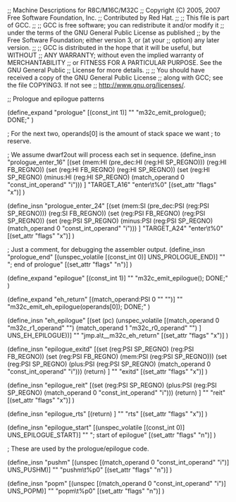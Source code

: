 ;; Machine Descriptions for R8C/M16C/M32C
;; Copyright (C) 2005, 2007 Free Software Foundation, Inc.
;; Contributed by Red Hat.
;;
;; This file is part of GCC.
;;
;; GCC is free software; you can redistribute it and/or modify it
;; under the terms of the GNU General Public License as published
;; by the Free Software Foundation; either version 3, or (at your
;; option) any later version.
;;
;; GCC is distributed in the hope that it will be useful, but WITHOUT
;; ANY WARRANTY; without even the implied warranty of MERCHANTABILITY
;; or FITNESS FOR A PARTICULAR PURPOSE.  See the GNU General Public
;; License for more details.
;;
;; You should have received a copy of the GNU General Public License
;; along with GCC; see the file COPYING3.  If not see
;; <http://www.gnu.org/licenses/>.

;; Prologue and epilogue patterns

(define_expand "prologue"
  [(const_int 1)]
  ""
  "m32c_emit_prologue(); DONE;"
  )

; For the next two, operands[0] is the amount of stack space we want
; to reserve.

; We assume dwarf2out will process each set in sequence.
(define_insn "prologue_enter_16"
  [(set (mem:HI (pre_dec:HI (reg:HI SP_REGNO)))
	(reg:HI FB_REGNO))
   (set (reg:HI FB_REGNO)
	(reg:HI SP_REGNO))
   (set (reg:HI SP_REGNO)
	(minus:HI (reg:HI SP_REGNO)
	           (match_operand 0 "const_int_operand" "i")))
   ]
  "TARGET_A16"
  "enter\t%0"
  [(set_attr "flags" "x")]
  )

(define_insn "prologue_enter_24"
  [(set (mem:SI (pre_dec:PSI (reg:PSI SP_REGNO)))
	(reg:SI FB_REGNO))
   (set (reg:PSI FB_REGNO)
	(reg:PSI SP_REGNO))
   (set (reg:PSI SP_REGNO)
	(minus:PSI (reg:PSI SP_REGNO)
	           (match_operand 0 "const_int_operand" "i")))
   ]
  "TARGET_A24"
  "enter\t%0"
  [(set_attr "flags" "x")]
  )

; Just a comment, for debugging the assembler output.
(define_insn "prologue_end"
  [(unspec_volatile [(const_int 0)] UNS_PROLOGUE_END)]
  ""
  "; end of prologue"
  [(set_attr "flags" "n")]
  )



(define_expand "epilogue"
  [(const_int 1)]
  ""
  "m32c_emit_epilogue(); DONE;"
  )

(define_expand "eh_return"
  [(match_operand:PSI 0 "" "")]
  ""
  "m32c_emit_eh_epilogue(operands[0]); DONE;"
  )

(define_insn "eh_epilogue"
  [(set (pc)
	(unspec_volatile [(match_operand 0 "m32c_r1_operand" "")
			  (match_operand 1 "m32c_r0_operand" "")
			  ] UNS_EH_EPILOGUE))]
  ""
  "jmp.a\t__m32c_eh_return"
  [(set_attr "flags" "x")]
  )

(define_insn "epilogue_exitd"
  [(set (reg:PSI SP_REGNO)
	(reg:PSI FB_REGNO))
   (set (reg:PSI FB_REGNO)
	(mem:PSI (reg:PSI SP_REGNO)))
   (set (reg:PSI SP_REGNO)
	(plus:PSI (reg:PSI SP_REGNO)
	      (match_operand 0 "const_int_operand" "i")))
   (return)
   ]
  ""
  "exitd"
  [(set_attr "flags" "x")]
  )

(define_insn "epilogue_reit"
  [(set (reg:PSI SP_REGNO)
	(plus:PSI (reg:PSI SP_REGNO)
	      (match_operand 0 "const_int_operand" "i")))
   (return)
   ]
  ""
  "reit"
  [(set_attr "flags" "x")]
  )

(define_insn "epilogue_rts"
  [(return)
   ]
  ""
  "rts"
  [(set_attr "flags" "x")]
  )

(define_insn "epilogue_start"
  [(unspec_volatile [(const_int 0)] UNS_EPILOGUE_START)]
  ""
  "; start of epilogue"
  [(set_attr "flags" "n")]
  )


; These are used by the prologue/epilogue code.

(define_insn "pushm"
  [(unspec [(match_operand 0 "const_int_operand" "i")] UNS_PUSHM)]
  ""
  "pushm\t%p0"
  [(set_attr "flags" "n")]
  )

(define_insn "popm"
  [(unspec [(match_operand 0 "const_int_operand" "i")] UNS_POPM)]
  ""
  "popm\t%p0"
  [(set_attr "flags" "n")]
  )
